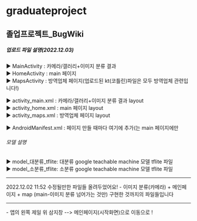 # graduateproject
<h2>졸업프로젝트_BugWiki</h2>
<h5>업로드 파일 설명(2022.12.03)</h5>

▶ MainActivity : 카메라/갤러리+이미지 분류 결과 <br>
▶ HomeActivity : main 페이지<br>
▶ MapsActivity : 방역업체 페이지(업로드된 kt(코틀린)파일은 모두 방역업체 관련입니다!)<br>

▶ activity_main.xml : 카메라/갤러리+이미지 분류 결과 layout <br>
▶ activity_home.xml : main 페이지 layout<br>
▶ activity_maps.xml : 방역업체 페이지 layout<br>

▶ AndroidManifest.xml : 페이지 만들 때마다 여기에 추가(<indent-filter>는 main 페이지에만<br>




<h6>모델 설명</h6>
▶ model_대분류_tflite: 대분류 google teachable machine 모델 tflite 파일 <br>
▶ model_소분류_tflite: 소분류 google teachable machine 모델 tflite 파일 <br>

<hr>
2022.12.02 11:52 수정될만한 파일들 올려두었어요! - 이미지 분류(카메라) + 메인페이지 + map (main-이미지 분류 넘어가는 것만) 구현한 것까지의 파일들입니다

<hr>
- 앱의 왼쪽 제일 위 삼지창 --> 메인페이지(시작화면)으로 이동으로 !
